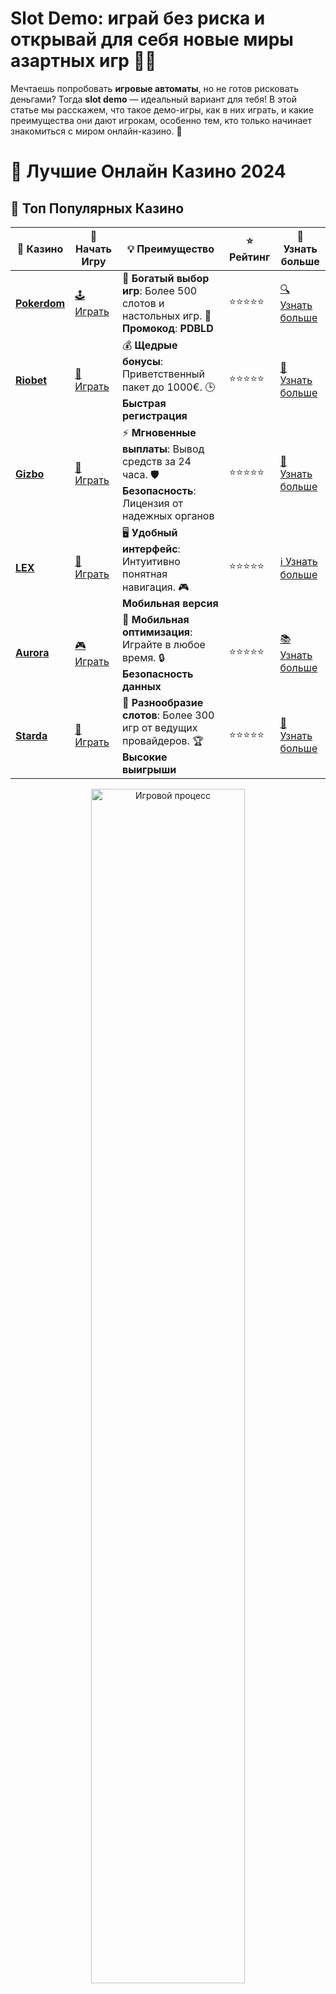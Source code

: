 # **Slot Demo: играй без риска и открывай для себя новые миры азартных игр 🎰✨**

Мечтаешь попробовать **игровые автоматы**, но не готов рисковать деньгами? Тогда **slot demo** — идеальный вариант для тебя! В этой статье мы расскажем, что такое демо-игры, как в них играть, и какие преимущества они дают игрокам, особенно тем, кто только начинает знакомиться с миром онлайн-казино. 🌟

# 🎰 Лучшие Онлайн Казино 2024

## 🌟 Топ Популярных Казино

| 🎲 **Казино** | 🔗 **Начать Игру** | 💡 **Преимущество** | ⭐ **Рейтинг** | 🔗 **Узнать больше** |
|--------------|---------------------|---------------------|----------------|----------------------|
| [**Pokerdom**](https://brandplay.link/4k77v2yx) | [🕹️ Играть](https://brandplay.link/4k77v2yx) | 🎉 **Богатый выбор игр**: Более 500 слотов и настольных игр. 🎁 **Промокод**: **PDBLD** | ⭐⭐⭐⭐⭐ | [🔍 Узнать больше](https://brandplay.link/4k77v2yx) |
| [**Riobet**](https://brandplay.link/7xBLTPyj) | [🎰 Играть](https://brandplay.link/7xBLTPyj) | 💰 **Щедрые бонусы**: Приветственный пакет до 1000€. 🕒 **Быстрая регистрация** | ⭐⭐⭐⭐⭐ | [📖 Узнать больше](https://brandplay.link/7xBLTPyj) |
| [**Gizbo**](https://brandplay.link/bprXw4YV) | [🎲 Играть](https://brandplay.link/bprXw4YV) | ⚡ **Мгновенные выплаты**: Вывод средств за 24 часа. 🛡️ **Безопасность**: Лицензия от надежных органов | ⭐⭐⭐⭐⭐ | [📝 Узнать больше](https://brandplay.link/bprXw4YV) |
| [**LEX**](https://brandplay.link/zW4hdDFV) | [🤑 Играть](https://brandplay.link/zW4hdDFV) | 🖥️ **Удобный интерфейс**: Интуитивно понятная навигация. 🎮 **Мобильная версия** | ⭐⭐⭐⭐⭐ | [ℹ️ Узнать больше](https://brandplay.link/zW4hdDFV) |
| [**Aurora**](https://10trafic-stat2.com/click/668546556bcc6313411604bd/6766/13032/subaccount) | [🎮 Играть](https://10trafic-stat2.com/click/668546556bcc6313411604bd/6766/13032/subaccount) | 📱 **Мобильная оптимизация**: Играйте в любое время. 🔒 **Безопасность данных** | ⭐⭐⭐⭐⭐ | [📚 Узнать больше](https://10trafic-stat2.com/click/668546556bcc6313411604bd/6766/13032/subaccount) |
| [**Starda**](https://brandplay.link/fB7xwRFL) | [🎯 Играть](https://brandplay.link/fB7xwRFL) | 🎰 **Разнообразие слотов**: Более 300 игр от ведущих провайдеров. 🏆 **Высокие выигрыши** | ⭐⭐⭐⭐⭐ | [🔎 Узнать больше](https://brandplay.link/fB7xwRFL) |

<div align="center">
    <img src="https://i.pinimg.com/originals/87/9e/b9/879eb9354dd0699582408b68f2e253b2.gif" alt="Игровой процесс" width="70%">
</div>

## 💎 Лучшие Бонусы и Акции

| 🎲 **Казино** | 🔗 **Начать Игру** | 💡 **Преимущество** | ⭐ **Рейтинг** | 🔗 **Узнать больше** |
|--------------|---------------------|---------------------|----------------|----------------------|
| [**Kometa**](https://brandplay.link/8ZymQJV8) | [🎰 Играть](https://brandplay.link/8ZymQJV8) | 🎁 **Эксклюзивные бонусы**: Регулярные акции и промо. 🔄 **Программы лояльности** | ⭐⭐⭐⭐☆ | [🔍 Узнать больше](https://brandplay.link/8ZymQJV8) |
| [**R7**](https://brandplay.link/bMd3Yjsw) | [🕹️ Играть](https://brandplay.link/bMd3Yjsw) | 🕒 **Круглосуточная поддержка**: Всегда на связи. 💸 **Высокие лимиты** | ⭐⭐⭐⭐☆ | [📖 Узнать больше](https://brandplay.link/bMd3Yjsw) |
| [**7K**](https://brandplay.link/BvQyFShp) | [🎲 Играть](https://brandplay.link/BvQyFShp) | 🌟 **Эксклюзивные бонусы**: Только для VIP игроков. 🎉 **Сезонные акции** | ⭐⭐⭐⭐☆ | [📝 Узнать больше](https://brandplay.link/BvQyFShp) |
| [**Kent**](https://brandplay.link/Fv2WP3js) | [🤑 Играть](https://brandplay.link/Fv2WP3js) | 📈 **Высокий RTP**: Более 98%. 💼 **Профессиональная поддержка** | ⭐⭐⭐⭐☆ | [ℹ️ Узнать больше](https://brandplay.link/Fv2WP3js) |
| [**1Xslots**](https://brandplay.link/hSB1khtr) | [🎮 Играть](https://brandplay.link/hSB1khtr) | 🎉 **Множество акций**: Еженедельные бонусы и турниры. 🛡️ **Безопасность** | ⭐⭐⭐⭐☆ | [📚 Узнать больше](https://brandplay.link/hSB1khtr) |
| [**Gama**](https://brandplay.link/j6NMKsDz) | [🎯 Играть](https://brandplay.link/j6NMKsDz) | 🔍 **Интуитивный интерфейс**: Легкость использования. 🏅 **Престижные турниры** | ⭐⭐⭐⭐☆ | [🔎 Узнать больше](https://brandplay.link/j6NMKsDz) |

<div align="center">
    <img src="https://i.pinimg.com/originals/87/9e/b9/879eb9354dd0699582408b68f2e253b2.gif" alt="Игровой процесс" width="70%">
</div>

## 🚀 Быстрые Выигрыши и Поддержка

| 🎲 **Казино** | 🔗 **Начать Игру** | 💡 **Преимущество** | ⭐ **Рейтинг** | 🔗 **Узнать больше** |
|--------------|---------------------|---------------------|----------------|----------------------|
| [**Onion**](https://brandplay.link/zBGRVpQ9) | [🎰 Играть](https://brandplay.link/zBGRVpQ9) | 🤑 **Низкие ставки**: Идеально для начинающих. 🔄 **Быстрые выводы** | ⭐⭐⭐⭐☆ | [🔍 Узнать больше](https://brandplay.link/zBGRVpQ9) |
| [**Чемпион**](https://temon-gter.cfd/go/lRq?p80412p304504pcc44t17455) | [🕹️ Играть](https://temon-gter.cfd/go/lRq?p80412p304504pcc44t17455) | 🏅 **Лояльная программа**: Награды за активность. 🎁 **Ежемесячные бонусы** | ⭐⭐⭐⭐☆ | [📖 Узнать больше](https://temon-gter.cfd/go/lRq?p80412p304504pcc44t17455) |
| [**Vavada**](https://vavadapartner.pro/?promo=ea5c9275-6854-4505-94fc-95ab18221945-linkb2) | [🎲 Играть](https://vavadapartner.pro/?promo=ea5c9275-6854-4505-94fc-95ab18221945-linkb2) | 🚀 **Быстрая регистрация**: Начните играть мгновенно. 🔐 **Безопасные транзакции** | ⭐⭐⭐⭐☆ | [📝 Узнать больше](https://vavadapartner.pro/?promo=ea5c9275-6854-4505-94fc-95ab18221945-linkb2) |
| [**Friends**](https://gofriends.kim/linkb2) | [🤑 Играть](https://gofriends.kim/linkb2) | 🤝 **Социальные игры**: Играйте с друзьями. 🌐 **Мультиплатформенность** | ⭐⭐⭐⭐☆ | [ℹ️ Узнать больше](https://gofriends.kim/linkb2) |
| [**1WIN**](https://brandplay.link/smXVpBbG) | [🎮 Играть](https://brandplay.link/smXVpBbG) | 🏆 **Спортивные ставки**: Широкий выбор видов спорта. 💵 **Высокие коэффициенты** | ⭐⭐⭐⭐☆ | [📚 Узнать больше](https://brandplay.link/smXVpBbG) |
| [**Drip**](https://drp-ircp01.com/c07e6a3db) | [🎯 Играть](https://drp-ircp01.com/c07e6a3db) | 🌐 **Инновационные игры**: Новейшие игровые технологии. 🛡️ **Высокая безопасность** | ⭐⭐⭐⭐☆ | [🔎 Узнать больше](https://drp-ircp01.com/c07e6a3db) |
| [**JoyCasino**](https://rpc30.call2me.pro/?/ru/registration?apkpop=0&partner=p24970p3291217pc98f) | [🎰 Играть](https://rpc30.call2me.pro/?/ru/registration?apkpop=0&partner=p24970p3291217pc98f) | 🎁 **Приятные бонусы**: Ежедневные акции и подарки. 🕹️ **Разнообразие игр** | ⭐⭐⭐⭐☆ | [🔍 Узнать больше](https://rpc30.call2me.pro/?/ru/registration?apkpop=0&partner=p24970p3291217pc98f) |

<div align="center">
    <img src="https://i.pinimg.com/originals/87/9e/b9/879eb9354dd0699582408b68f2e253b2.gif" alt="Игровой процесс" width="70%">
</div>
---

✨ **Выбирайте лучшее казино для себя и наслаждайтесь игрой! Удачи!** ✨
![Slot Demo](https://i.pinimg.com/originals/a9/29/6e/a9296ea1cf6a7c20a985e593451f0323.png)

## Что такое Slot Demo? 🎮🃏

**Slot demo** — это демо-версия игрового автомата, которая позволяет играть без реальных ставок, используя виртуальные кредиты. Это идеальный способ для игроков, чтобы ознакомиться с игрой, понять ее механику и научиться без какого-либо риска потерять деньги. 🎲

### Зачем играть в **slot demo**? 🤔💡

**Slot demo** предоставляет массу преимуществ, среди которых:

- **Без риска для бюджета** 💸🚫
  Играй без страха потерять деньги! Все, что нужно — это выбрать слот и наслаждаться процессом, не беспокоясь о финансах. Это отличный способ понять, как работает игра, и какие функции она предлагает.
  
- **Изучение механики слота** 🧠🎰
  Многие игроки начинают с демо-версий, чтобы разобраться в правилах игры, бонусных раундах, фриспинах и других особенностях слотов. Это помогает избежать потерь, когда вы решите перейти к реальной игре.

- **Подготовка к реальной игре** 🎯💪
  Когда вы почувствуете себя уверенно, можете перейти к игре на реальные деньги, имея базовые знания о выбранном слоте. Это повысит ваши шансы на успех!

## Как играть в Slot Demo? 🕹️🎉

Игра в **slot demo** проста и удобна:

1. **Выбор игрового автомата** 🎰
   Найдите платформу, которая предлагает **демо-версии слотов**. Обычно такие игры доступны без регистрации и бесплатно. Выберите слот, который вам нравится.

2. **Нажмите "Играть"** 💥
   После выбора игры, нажмите кнопку "Играть бесплатно" или "Демо-игра". В некоторых случаях, вам будет предложено выбрать размер виртуальной ставки.

3. **Начните играть** 🔄
   Теперь вы можете наслаждаться игрой, понимая, как работают бонусные функции и какие стратегии вам подходят. Играйте, не ограничиваясь количеством ставок!

4. **Изучайте особенности слота** 🧐🎯
   Не торопитесь! В демо-игре можно медленно освоить все функции слота: от бонусных раундов до множителей и фриспинов. Это даст вам полное представление о том, что предлагает слот.

## Популярные слоты для демо-игры 🎰🔥

Ниже приведены несколько популярных **игровых автоматов**, которые предлагают демо-версии:

### 1. **Starburst** ⭐✨
Классический слот от NetEnt с яркой графикой и простыми правилами. Прекрасный выбор для новичков, чтобы попробовать все механики слота без риска.

### 2. **Gonzo's Quest** 🏞️💎
Этот слот с приключенческой темой предлагает уникальные механики, такие как "падающие символы". Отличная возможность протестировать бонусные функции в демо-режиме!

### 3. **Book of Dead** 📖💀
Культовый слот от Play'n GO с египетской тематикой. В демо-версии можно исследовать все особенности игры, такие как бонусные раунды и символы Wild.

### 4. **Sweet Bonanza** 🍭💖
Яркий слот с темой сладких угощений. Великолепная игра с множеством фриспинов и множителей. Идеален для тех, кто хочет освоить бонусные функции.

### 5. **Book of Ra** 📚🔮
Популярный слот с египетской тематикой, в котором можно не только играть бесплатно, но и учиться активировать бонусные функции, такие как бесплатные вращения.

## Преимущества игры в Slot Demo 🎯🎉

### 1. **Безопасность и отсутствие рисков** 🚫💰
Одним из самых главных преимуществ демо-игры является то, что вам не нужно тратить деньги на ставки. Вы можете играть и наслаждаться игрой, не рискуя финансово.

### 2. **Ознакомление с бонусными функциями** 🛠️🎁
Демо-режим предоставляет отличную возможность испытать бонусные функции слотов без необходимости делать реальные ставки. Это поможет вам разобраться в механиках и стратегиях, которые лучше всего работают для вас.

### 3. **Без регистрации и лишних шагов** ✅🕹️
Для того чтобы начать играть в **slot demo**, вам не нужно регистрироваться или проходить долгую процедуру создания аккаунта. Просто выберите игру и начните играть прямо сейчас!

### 4. **Множество выбора слотов** 🔄💎
Благодаря демо-играм вы можете играть в разнообразные игровые автоматы, изучать их особенности и стратегии, не ограничиваясь одним слотом.

### 5. **Отличный способ для новичков** 👶🎰
Если вы только начинаете знакомиться с игровыми автоматами, **slot demo** — это идеальный способ изучить правила игры, научиться делать ставки и активировать бонусные раунды без финансовых потерь.

## Заключение: почему стоит играть в Slot Demo? 🎯✨

Игра в **slot demo** — это не только весело, но и полезно! Это отличная возможность потренироваться, научиться игре и выбрать для себя идеальный слот, прежде чем делать реальные ставки. Неважно, новичок вы или опытный игрок — демо-игры всегда помогут вам улучшить ваши навыки и повысить шансы на успех, когда решите играть на реальные деньги.

Так что не теряйте времени — выберите слот, нажмите "играть" и начните выигрывать прямо сейчас! 🍀🎰💰
